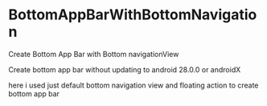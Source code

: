# BottomAppBarWithBottomNavigation
Create Bottom App Bar with Bottom navigationView

Create bottom app bar without updating to android 28.0.0 or androidX

here i used just default bottom navigation view and floating action to create bottom app bar
